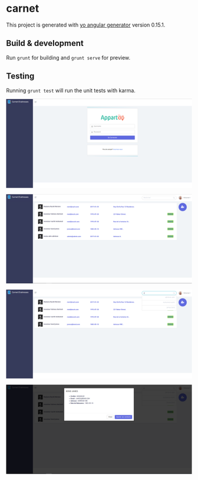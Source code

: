 # carnet

This project is generated with [yo angular generator](https://github.com/yeoman/generator-angular)
version 0.15.1.

## Build & development

Run `grunt` for building and `grunt serve` for preview.

## Testing

Running `grunt test` will run the unit tests with karma.


![Alt text](/readme/login.png?raw=true "Optional Title")


![Alt text](/readme/showcontacts.PNG?raw=true "Optional Title")



![Alt text](/readme/search.PNG?raw=true "Optional Title")



![Alt text](/readme/showcontact.PNG?raw=true "Optional Title")



